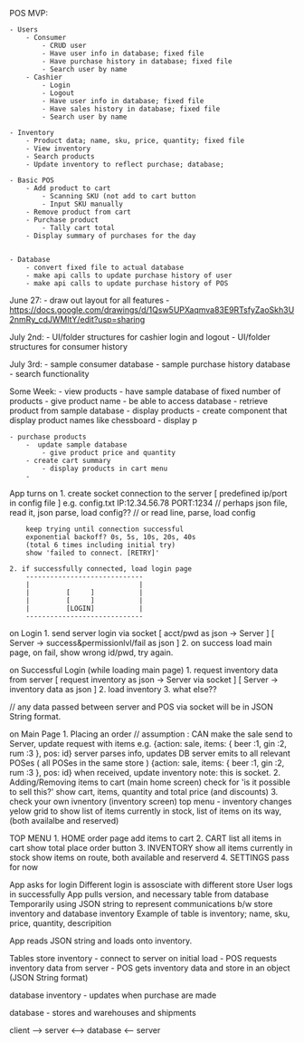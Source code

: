 POS MVP:
    
    - Users
        - Consumer 
            - CRUD user
            - Have user info in database; fixed file
            - Have purchase history in database; fixed file
            - Search user by name  
        - Cashier
            - Login
            - Logout
            - Have user info in database; fixed file
            - Have sales history in database; fixed file
            - Search user by name

    - Inventory
        - Product data; name, sku, price, quantity; fixed file
        - View inventory
        - Search products
        - Update inventory to reflect purchase; database;

    - Basic POS 
        - Add product to cart
            - Scanning SKU (not add to cart button
            - Input SKU manually 
        - Remove product from cart
        - Purchase product
            - Tally cart total
        - Display summary of purchases for the day   


    - Database
        - convert fixed file to actual database
        - make api calls to update purchase history of user
        - make api calls to update purchase history of POS

   
June 27:
    - draw out layout for all features
        - https://docs.google.com/drawings/d/1Qsw5UPXaqmva83E9RTsfyZaoSkh3U2nmRy_cdJWMltY/edit?usp=sharing
  

July 2nd:
        - UI/folder structures for cashier login and logout
        - UI/folder structures for consumer history 



July 3rd: 
        - sample consumer database
        - sample purchase history database
        - search functionality



         




Some Week:
    - view products
        - have sample database of fixed number of products
            - give product name
        - be able to access database
            - retrieve product from sample database
        - display products
            - create component that display product names like chessboard
            - display p


    - purchase products
        -  update sample database
            - give product price and quantity
        - create cart summary 
            - display products in cart menu
        - 





App turns on
    1. create socket connection to the server
        [ predefined ip/port in config file ]
        e.g.
        config.txt
        IP:12.34.56.78
        PORT:1234
        // perhaps json file, read it, json parse, load config??
        // or read line, parse, load config

        keep trying until connection successful
        exponential backoff? 0s, 5s, 10s, 20s, 40s
        (total 6 times including initial try)
        show 'failed to connect. [RETRY]'

    2. if successfully connected, load login page
        -----------------------------
        |                           |
        |         [     ]           |
        |         [     ]           |
        |         [LOGIN]           |
        -----------------------------

on Login
    1. send server login via socket
        [ acct/pwd as json -> Server ]
        [ Server -> success&permissionlvl/fail as json ]
    2. on success load main page,
        on fail, show wrong id/pwd, try again.

on Successful Login (while loading main page)
    1. request inventory data from server
        [ request inventory as json -> Server via socket ]
        [ Server -> inventory data as json ]
    2. load inventory
    3. what else??

// any data passed between server and POS via socket will be in JSON String format.

on Main Page
    1. Placing an order
        // assumption : CAN make the sale
        send to Server, update request with items
        e.g. {action: sale, items: { beer :1, gin :2, rum :3 }, pos: id}
        server parses info, updates DB
        server emits to all relevant POSes ( all POSes in the same store )
        {action: sale, items: { beer :1, gin :2, rum :3 }, pos: id}
        when received, update inventory
        note: this is socket.
    2. Adding/Removing items to cart (main home screen)
        check for 'is it possible to sell this?'
        show cart, items, quantity and total price (and discounts)
    3. check your own ivnentory (inventory screen)
        top menu - inventory
        changes yelow grid to show list of items currently in stock,
        list of items on its way, (both availalbe and reserved)

TOP MENU
    1. HOME
        order page
        add items to cart
    2. CART
        list all items in cart
        show total
        place order button
    3. INVENTORY
        show all items currently in stock
        show items on route, both available and reserverd
    4. SETTINGS
        pass for now


App asks for login
  Different login is assosciate with different store
User logs in successfully
App pulls version, and necessary table from database
  Temporarily using JSON string to represent communications b/w store inventory and database inventory
  Example of table is inventory; name, sku, price, quantity, descripition

App reads JSON string and loads onto inventory.


Tables
store inventory       - connect to server on initial load
                      - POS requests inventory data from server
                      - POS gets inventory data and store in an object (JSON String format)

database inventory    - updates when purchase are made

database              - stores and warehouses and shipments





client --> server <--> database
       <-- server
